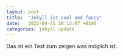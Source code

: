 ```yaml
---
layout: post
title:  "Jekyll ist cool and fancy"
date:   2022-04-21 10:13:07 +0100
categories: jekyll update
---
```

Das ist ein Test zum zeigen was möglich ist.